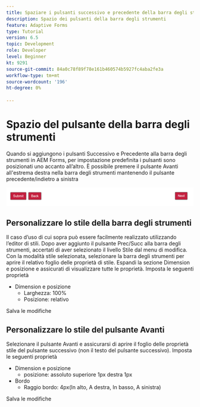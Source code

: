 ```yaml
---
title: Spaziare i pulsanti successivo e precedente della barra degli strumenti
description: Spazio dei pulsanti della barra degli strumenti
feature: Adaptive Forms
type: Tutorial
version: 6.5
topic: Development
role: Developer
level: Beginner
kt: 9291
source-git-commit: 84a0c78f89f78e161b460574b5927fc4aba2fe3a
workflow-type: tm+mt
source-wordcount: '196'
ht-degree: 0%

---
```


# Spazio del pulsante della barra degli strumenti

Quando si aggiungono i pulsanti Successivo e Precedente alla barra degli strumenti in AEM Forms, per impostazione predefinita i pulsanti sono posizionati uno accanto all’altro. È possibile premere il pulsante Avanti all&#39;estrema destra nella barra degli strumenti mantenendo il pulsante precedente/indietro a sinistra

![spaziatura barra degli strumenti](assets/toolbar-spacing.png)


## Personalizzare lo stile della barra degli strumenti

Il caso d’uso di cui sopra può essere facilmente realizzato utilizzando l’editor di stili. Dopo aver aggiunto il pulsante Prec/Succ alla barra degli strumenti, accertati di aver selezionato il livello Stile dal menu di modifica. Con la modalità stile selezionata, selezionare la barra degli strumenti per aprire il relativo foglio delle proprietà di stile. Espandi la sezione Dimension e posizione e assicurati di visualizzare tutte le proprietà. Imposta le seguenti proprietà
* Dimension e posizione
   * Larghezza: 100%
   * Posizione: relativo

Salva le modifiche

## Personalizzare lo stile del pulsante Avanti

Selezionare il pulsante Avanti e assicurarsi di aprire il foglio delle proprietà stile del pulsante successivo (non il testo del pulsante successivo). Imposta le seguenti proprietà
* Dimension e posizione
   * posizione: assoluto superiore 1px destra 1px
* Bordo
   * Raggio bordo: 4px(In alto, A destra, In basso, A sinistra)

Salva le modifiche
